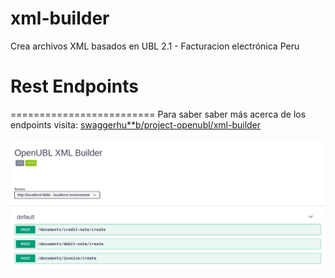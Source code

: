 # xml-builder
Crea archivos XML basados en UBL 2.1 - Facturacion electrónica Peru

# Rest Endpoints
=========================
Para saber saber más acerca de los endpoints visita:  [swaggerhu**b/project-openubl/xml-builder](https://app.swaggerhub.com/apis-docs/project-openubl/xml-builder)

![Swagger](docs/images/swagger.png)